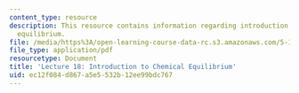 ```yaml
---
content_type: resource
description: This resource contains information regarding introduction to chemical
  equilibrium.
file: /media/https%3A/open-learning-course-data-rc.s3.amazonaws.com/5-111sc-principles-of-chemical-science-fall-2014/ec12f084d867a5e5532b12ee99bdc767_MIT5_111F14_Lec18.pdf
file_type: application/pdf
resourcetype: Document
title: 'Lecture 18: Introduction to Chemical Equilibrium'
uid: ec12f084-d867-a5e5-532b-12ee99bdc767
---
```

